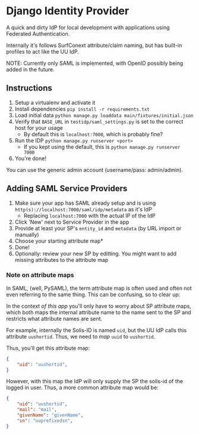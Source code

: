 # Django Identity Provider

A quick and dirty IdP for local development with applications using Federated Authentication.

Internally it's follows SurfConext attribute/claim naming, but has built-in 
profiles to act like the UU IdP.

NOTE: Currently only SAML is implemented, with OpenID possibly being added in 
the future.

## Instructions

1. Setup a virtualenv and activate it
2. Install dependencies ``pip install -r requirements.txt``
3. Load initial data ``python manage.py loaddata main/fixtures/initial.json``
4. Verify that ``BASE_URL`` in ``testidp/saml_settings.py`` is set to the correct host for your usage
   * By default this is ``localhost:7000``, which is probably fine?
5. Run the IDP ``python manage.py runserver <port>``
   * If you kept using the default, this is  ``python manage.py runserver 7000``
6. You're done!

You can use the generic admin account (username/pass: admin/admin). 

## Adding SAML Service Providers

1. Make sure your app has SAML already setup and is using 
   ``http(s)://localhost:7000/saml/idp/metadata`` as it's IdP
   * Replacing ``localhost:7000`` with the actual IP of the IdP
2. Click 'New' next to Service Provider in the app
3. Provide at least your SP's ``entity_id`` and ``metadata`` (by URL import or 
   manually)
4. Choose your starting attribute map* 
5. Done!
6. Optionally: review your new SP by editting. You might want to add missing 
   attributes to the attribute map

### Note on attribute maps

In SAML, (well, PySAML), the term attribute map is often used and often not even
referring to the same thing. This can be confusing, so to clear up:

In the context _of this app_ you'll only have to worry about SP attribute maps,
which both maps the internal attribute name to the name sent to the SP and 
restricts what attribute names are sent. 

For example, internally the Solis-ID is named ``uid``, but the UU IdP calls this
attribute ``uushortid``. Thus, we need to _map_ ``uuid`` to ``uushortid``. 

Thus, you'll get this attribute map:
```json
{
    "uid": "uushortid",
}
```

However, with this map the IdP will only supply the SP the solis-id of the 
logged in user. Thus, a more common attribute map would be:

```json
{
    "uid": "uushortid",
    "mail": "mail",
    "givenName": "givenName",
    "sn": "uuprefixedsn",
}
```
